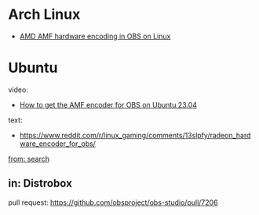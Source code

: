 # Arch Linux
- [AMD AMF hardware encoding in OBS on Linux](https://youtu.be/SRGAA7PyAEI)

# Ubuntu
video:
- [How to get the AMF encoder for OBS on Ubuntu 23.04](https://youtu.be/lX_yrUUCXyw)

text:
- https://www.reddit.com/r/linux_gaming/comments/13slpfy/radeon_hardware_encoder_for_obs/

[from: search](https://www.google.com/search?q=obs+studio+ubuntu+amd+hardware+encoding)

## in: Distrobox
pull request: https://github.com/obsproject/obs-studio/pull/7206
